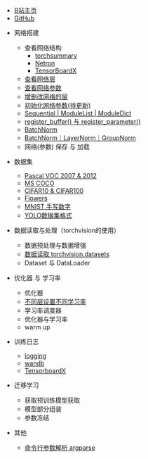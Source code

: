 <!-- docs/_sidebar.md --> 

- [B站主页](https://space.bilibili.com/94779326)
- [GitHub](https://github.com/Enzo-MiMan)

* 网络搭建
  * 查看网络结构
    * [torchsummary](/网络搭建/查看网络结构/1_torchsummary.md)
    * [Netron](/网络搭建/查看网络结构/2_netron.md)
    * [TensorBoardX](/网络搭建/查看网络结构/3_TensorBoardX.md)
  * [查看网络层](/网络搭建/2_查看网络层.md)
  * [查看网络参数](/网络搭建/3_查看网络参数.md)
  * [增删改网络的层](/网络搭建/4_增删改网络的层.md)
  * [初始化网络参数(待更新)](/网络搭建/5_初始化网络参数.md)
  * [Sequential | ModuleList | ModuleDict](/网络搭建/6_Sequential_ModuleList_ModuleDict.md)
  * [register_buffer() 与 register_parameter()](/网络搭建/7_register_buffer与register_parameter.md)
  * [BatchNorm](/网络搭建/8_BatchNorm.md)
  * [BatchNorm｜LayerNorm｜GroupNorm](/网络搭建/9_BatchNorm｜LayerNorm｜GroupNorm.md)
  * 网络(参数) 保存 与 加载
  


* 数据集
    * [Pascal VOC 2007  & 2012](/数据集/1_Pascal_VOC.md)
    * [MS COCO](/数据集/2_MS_COCO.md)
    * [CIFAR10 & CIFAR100](/数据集/3_CIFAR)
    * [Flowers](/数据集/4_Flowers)
    * [MNIST 手写数字](/数据集/5_MNIST)
    * [YOLO数据集格式](/数据集/6_YOLO)
* 数据读取与处理（torchvision的使用）

    * 数据预处理与数据增强
    * [数据读取 torchvision.datasets ](/数据读取与预处理/1_datasets.md)
    * Dataset 与 DataLoader
* 优化器 与 学习率 
    * 优化器
    * [不同层设置不同学习率](/basicKnowledge/不同层设置不同学习率.md)
    * 学习率调度器
    * 优化器与学习率
    * warm up
* 训练日志

    * [logging](/basicKnowledge/1_logging.md)
    * [wandb](/basicKnowledge/2_wandb.md)
    * [TensorboardX](/basicKnowledge/3_TensorboardX.md)
* 迁移学习
    * 获取预训练模型获取
    * 模型部分组装
    * 参数冻结
* 其他

    * [命令行参数解析 argparse](/其他/1_argparse.md)
